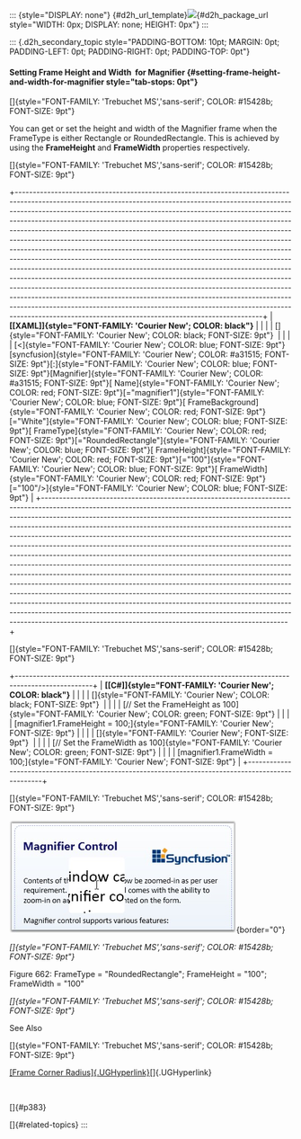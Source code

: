 ::: {style="DISPLAY: none"}
[](ms-xhelp:///?Id=d2h_url_template){#d2h_url_template}![](!package_url!){#d2h_package_url style="WIDTH: 0px; DISPLAY: none; HEIGHT: 0px"}
:::

::: {.d2h_secondary_topic style="PADDING-BOTTOM: 10pt; MARGIN: 0pt; PADDING-LEFT: 0pt; PADDING-RIGHT: 0pt; PADDING-TOP: 0pt"}
#### Setting Frame Height and Width  for Magnifier {#setting-frame-height-and-width-for-magnifier style="tab-stops: 0pt"}

[]{style="FONT-FAMILY: 'Trebuchet MS','sans-serif'; COLOR: #15428b; FONT-SIZE: 9pt"} 

You can get or set the height and width of the Magnifier frame when the FrameType is either Rectangle or RoundedRectangle. This is achieved by using the **FrameHeight** and **FrameWidth** properties respectively.

[]{style="FONT-FAMILY: 'Trebuchet MS','sans-serif'; COLOR: #15428b; FONT-SIZE: 9pt"} 

+--------------------------------------------------------------------------------------------------------------------------------------------------------------------------------------------------------------------------------------------------------------------------------------------------------------------------------------------------------------------------------------------------------------------------------------------------------------------------------------------------------------------------------------------------------------------------------------------------------------------------------------------------------------------------------------------------------------------------------------------------------------------------------------------------------------------------------------------------------------------------------------------------------------------------------------------------------------------------------------------------------------------------------------------------------------------------------------------------------------------------+
| **[\[XAML\]]{style="FONT-FAMILY: 'Courier New'; COLOR: black"}**                                                                                                                                                                                                                                                                                                                                                                                                                                                                                                                                                                                                                                                                                                                                                                                                                                                                                                                                                                                                                                                         |
|                                                                                                                                                                                                                                                                                                                                                                                                                                                                                                                                                                                                                                                                                                                                                                                                                                                                                                                                                                                                                                                                                                                          |
| []{style="FONT-FAMILY: 'Courier New'; COLOR: black; FONT-SIZE: 9pt"}                                                                                                                                                                                                                                                                                                                                                                                                                                                                                                                                                                                                                                                                                                                                                                                                                                                                                                                                                                                                                                                     |
|                                                                                                                                                                                                                                                                                                                                                                                                                                                                                                                                                                                                                                                                                                                                                                                                                                                                                                                                                                                                                                                                                                                          |
| [\<]{style="FONT-FAMILY: 'Courier New'; COLOR: blue; FONT-SIZE: 9pt"}[syncfusion]{style="FONT-FAMILY: 'Courier New'; COLOR: #a31515; FONT-SIZE: 9pt"}[:]{style="FONT-FAMILY: 'Courier New'; COLOR: blue; FONT-SIZE: 9pt"}[Magnifier]{style="FONT-FAMILY: 'Courier New'; COLOR: #a31515; FONT-SIZE: 9pt"}[ Name]{style="FONT-FAMILY: 'Courier New'; COLOR: red; FONT-SIZE: 9pt"}[=\"magnifier1\"]{style="FONT-FAMILY: 'Courier New'; COLOR: blue; FONT-SIZE: 9pt"}[ FrameBackground]{style="FONT-FAMILY: 'Courier New'; COLOR: red; FONT-SIZE: 9pt"}[=\"White\"]{style="FONT-FAMILY: 'Courier New'; COLOR: blue; FONT-SIZE: 9pt"}[ FrameType]{style="FONT-FAMILY: 'Courier New'; COLOR: red; FONT-SIZE: 9pt"}[=\"RoundedRectangle\"]{style="FONT-FAMILY: 'Courier New'; COLOR: blue; FONT-SIZE: 9pt"}[ FrameHeight]{style="FONT-FAMILY: 'Courier New'; COLOR: red; FONT-SIZE: 9pt"}[=\"100\"]{style="FONT-FAMILY: 'Courier New'; COLOR: blue; FONT-SIZE: 9pt"}[ FrameWidth]{style="FONT-FAMILY: 'Courier New'; COLOR: red; FONT-SIZE: 9pt"}[=\"100\"/\>]{style="FONT-FAMILY: 'Courier New'; COLOR: blue; FONT-SIZE: 9pt"} |
+--------------------------------------------------------------------------------------------------------------------------------------------------------------------------------------------------------------------------------------------------------------------------------------------------------------------------------------------------------------------------------------------------------------------------------------------------------------------------------------------------------------------------------------------------------------------------------------------------------------------------------------------------------------------------------------------------------------------------------------------------------------------------------------------------------------------------------------------------------------------------------------------------------------------------------------------------------------------------------------------------------------------------------------------------------------------------------------------------------------------------+

[]{style="FONT-FAMILY: 'Trebuchet MS','sans-serif'; COLOR: #15428b; FONT-SIZE: 9pt"} 

+---------------------------------------------------------------------------------------------------+
| **[\[C#\]]{style="FONT-FAMILY: 'Courier New'; COLOR: black"}**                                    |
|                                                                                                   |
| []{style="FONT-FAMILY: 'Courier New'; COLOR: black; FONT-SIZE: 9pt"}                              |
|                                                                                                   |
| [// Set the FrameHeight as 100]{style="FONT-FAMILY: 'Courier New'; COLOR: green; FONT-SIZE: 9pt"} |
|                                                                                                   |
| [magnifier1.FrameHeight = 100;]{style="FONT-FAMILY: 'Courier New'; FONT-SIZE: 9pt"}               |
|                                                                                                   |
| []{style="FONT-FAMILY: 'Courier New'; FONT-SIZE: 9pt"}                                            |
|                                                                                                   |
| [// Set the FrameWidth as 100]{style="FONT-FAMILY: 'Courier New'; COLOR: green; FONT-SIZE: 9pt"}  |
|                                                                                                   |
| [magnifier1.FrameWidth = 100;]{style="FONT-FAMILY: 'Courier New'; FONT-SIZE: 9pt"}                |
+---------------------------------------------------------------------------------------------------+

[]{style="FONT-FAMILY: 'Trebuchet MS','sans-serif'; COLOR: #15428b; FONT-SIZE: 9pt"} 

![](ImagesExt/image30_592.jpg){border="0"}

*[]{style="FONT-FAMILY: 'Trebuchet MS','sans-serif'; COLOR: #15428b; FONT-SIZE: 9pt"}* 

Figure 662: FrameType = \"RoundedRectangle\"; FrameHeight = \"100\"; FrameWidth = \"100\"

*[]{style="FONT-FAMILY: 'Trebuchet MS','sans-serif'; COLOR: #15428b; FONT-SIZE: 9pt"}* 

See Also

[]{style="FONT-FAMILY: 'Trebuchet MS','sans-serif'; COLOR: #15428b; FONT-SIZE: 9pt"} 

[[Frame Corner Radius]{.UGHyperlink}](ms-xhelp:///?Id=14200d8c-6cfb-4da1-b803-081589461b2d)[]{.UGHyperlink}

 

[]{#p383} 

[]{#related-topics}
:::
